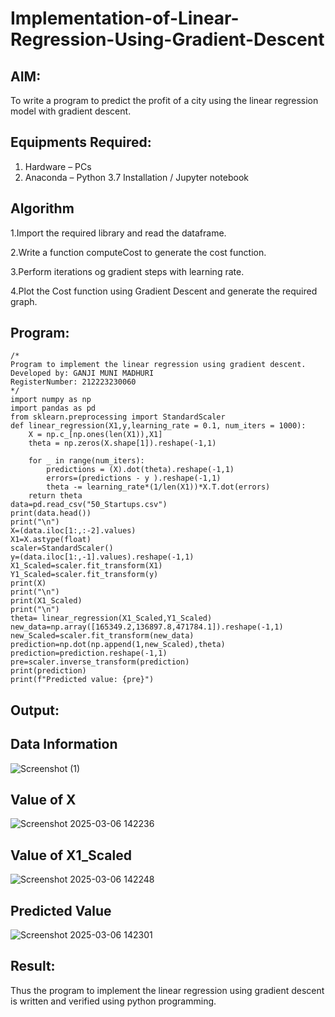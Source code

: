 # Implementation-of-Linear-Regression-Using-Gradient-Descent

## AIM:
To write a program to predict the profit of a city using the linear regression model with gradient descent.

## Equipments Required:
1. Hardware – PCs
2. Anaconda – Python 3.7 Installation / Jupyter notebook

## Algorithm

1.Import the required library and read the dataframe.

2.Write a function computeCost to generate the cost function.

3.Perform iterations og gradient steps with learning rate.

4.Plot the Cost function using Gradient Descent and generate the required graph.

## Program:
```
/*
Program to implement the linear regression using gradient descent.
Developed by: GANJI MUNI MADHURI
RegisterNumber: 212223230060
*/
import numpy as np
import pandas as pd
from sklearn.preprocessing import StandardScaler
def linear_regression(X1,y,learning_rate = 0.1, num_iters = 1000):
    X = np.c_[np.ones(len(X1)),X1]
    theta = np.zeros(X.shape[1]).reshape(-1,1)
    
    for _ in range(num_iters):
        predictions = (X).dot(theta).reshape(-1,1)
        errors=(predictions - y ).reshape(-1,1)
        theta -= learning_rate*(1/len(X1))*X.T.dot(errors)
    return theta
data=pd.read_csv("50_Startups.csv")
print(data.head())
print("\n")
X=(data.iloc[1:,:-2].values)
X1=X.astype(float)
scaler=StandardScaler()
y=(data.iloc[1:,-1].values).reshape(-1,1)
X1_Scaled=scaler.fit_transform(X1)
Y1_Scaled=scaler.fit_transform(y)
print(X)
print("\n")
print(X1_Scaled)
print("\n")
theta= linear_regression(X1_Scaled,Y1_Scaled)
new_data=np.array([165349.2,136897.8,471784.1]).reshape(-1,1)
new_Scaled=scaler.fit_transform(new_data)
prediction=np.dot(np.append(1,new_Scaled),theta)
prediction=prediction.reshape(-1,1)
pre=scaler.inverse_transform(prediction)
print(prediction)
print(f"Predicted value: {pre}")
```

## Output:
## Data Information

![Screenshot (1)](https://github.com/user-attachments/assets/bdc79044-8396-444f-a144-d6674035e3e1)

## Value of X

![Screenshot 2025-03-06 142236](https://github.com/user-attachments/assets/418a6f69-28d1-49d6-8d42-5f336c40f1cf)

## Value of X1_Scaled

![Screenshot 2025-03-06 142248](https://github.com/user-attachments/assets/5cd1735a-3214-4a7d-9d84-14ad29718541)

## Predicted Value

![Screenshot 2025-03-06 142301](https://github.com/user-attachments/assets/d0e18f01-a878-4133-ba07-305c2418d9ff)

## Result:
Thus the program to implement the linear regression using gradient descent is written and verified using python programming.
